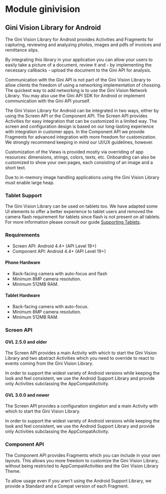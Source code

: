 # Module ginivision

## Gini Vision Library for Android

The Gini Vision Library for Android provides Activities and Fragments for capturing, reviewing and analyzing photos, images and pdfs of
invoices and remittance slips.

By integrating this library in your application you can allow your users to easily take a picture of a document, review it and - by
implementing the necessary callbacks - upload the document to the Gini API for analysis.

Communication with the Gini API is not part of the Gini Vision Library to allow clients the freedom of using a networking implementation of
chossing. The quickest way to add networking is to use the Gini Vision Network Library. You may also use the Gini API SDK for Android
or implement communication with the Gini API yourself.

The Gini Vision Library for Android can be integrated in two ways, either by using the Screen API or the Component API. The Screen API
provides Activities for easy integration that can be customized in a limited way. The screen and configuration design is based on our
long-lasting experience with integration in customer apps. In the Component API we provide Fragments for advanced integration with more
freedom for customization. We strongly recommend keeping in mind our UI/UX guidelines, however.

Customization of the Views is provided mostly via overriding of app resources: dimensions, strings, colors, texts, etc. Onboarding can also
be customized to show your own pages, each consisting of an image and a short text.

Due to in-memory image handling applications using the Gini Vision Library must enable large heap.

### Tablet Support

The Gini Vision Library can be used on tablets too. We have adapted some UI elements to offer a better experience to tablet users and
removed the camera flash requirement for tablets since flash is not present on all tablets. For more information please consult our guide
[Supporting Tablets](http://developer.gini.net/gini-capture-sdk-android/html/updating-to-2-4-0.html#tablet-support).

### Requirements

* Screen API: Android 4.4+ (API Level 19+)
* Component API: Android 4.4+ (API Level 19+)

#### Phone Hardware

* Back-facing camera with auto-focus and flash
* Minimum 8MP camera resolution.
* Minimum 512MB RAM.

#### Tablet Hardware

* Back-facing camera with auto-focus.
* Minimum 8MP camera resolution.
* Minimum 512MB RAM.

### Screen API

#### GVL 2.5.0 and older

The Screen API provides a main Activity with which to start the Gini Vision Library and two abstract Activities which you need to override
to react to events coming from the Gini Vision Library.

In order to support the widest variety of Android versions while keeping the look and feel consistent, we use the Android Support Library
and provide only Activities subclassing the AppCompatActivity.

#### GVL 3.0.0 and newer

The Screen API provides a configuration singleton and a main Activity with which to start the Gini Vision Library. 

In order to support the widest variety of Android versions while keeping the look and feel consistent, we use the Android Support Library
and provide only Activities subclassing the AppCompatActivity.

### Component API

The Component API provides Fragments which you can include in your own layouts. This allows you more freedom to customize the Gini
Vision Library, without being restricted to AppCompatActivities and the Gini Vision Library Theme.

To allow usage even if you aren't using the Android Support Library, we provide a Standard and a Compat version of each Fragment.

